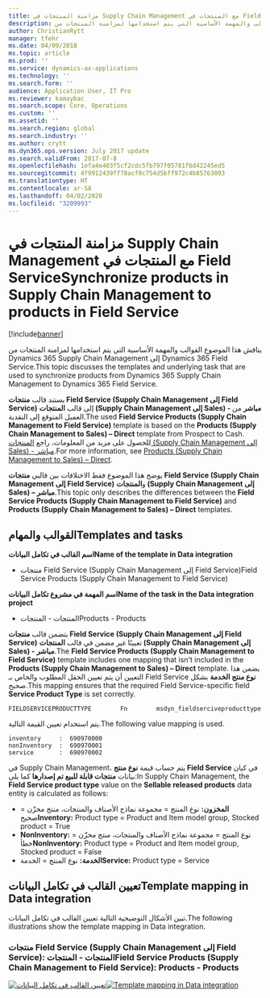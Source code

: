 ```yaml
---
title: مزامنة المنتجات في Supply Chain Management مع المنتجات في Field Service
description: يصف هذا الموضوع القوالب والمهمة الأساسية التي يتم استخدامها لمزامنة المنتجات من Dynamics 365 Supply Chain Management إلى Dynamics 365 Field Service.
author: ChristianRytt
manager: tfehr
ms.date: 04/09/2018
ms.topic: article
ms.prod: ''
ms.service: dynamics-ax-applications
ms.technology: ''
ms.search.form: ''
audience: Application User, IT Pro
ms.reviewer: kamaybac
ms.search.scope: Core, Operations
ms.custom: ''
ms.assetid: ''
ms.search.region: global
ms.search.industry: ''
ms.author: crytt
ms.dyn365.ops.version: July 2017 update
ms.search.validFrom: 2017-07-8
ms.openlocfilehash: 1efa4e403f5cf2cdc5fb797f05781f6d42245ed5
ms.sourcegitcommit: 4f9912439ff78acf0c754d5bff972c4b85763093
ms.translationtype: HT
ms.contentlocale: ar-SA
ms.lasthandoff: 04/02/2020
ms.locfileid: "3209993"
---
```

# <a name="synchronize-products-in-supply-chain-management-to-products-in-field-service"></a><span data-ttu-id="2689f-103">مزامنة المنتجات في Supply Chain Management مع المنتجات في Field Service</span><span class="sxs-lookup"><span data-stu-id="2689f-103">Synchronize products in Supply Chain Management to products in Field Service</span></span>

[!include[banner](../includes/banner.md)]

<span data-ttu-id="2689f-104">يناقش هذا الموضوع القوالب والمهمة الأساسية التي يتم استخدامها لمزامنة المنتجات من Dynamics 365 Supply Chain Management إلى Dynamics 365 Field Service.</span><span class="sxs-lookup"><span data-stu-id="2689f-104">This topic discusses the templates and underlying task that are used to synchronize products from Dynamics 365 Supply Chain Management to Dynamics 365  Field Service.</span></span>

<span data-ttu-id="2689f-105">يستند قالب **منتجات Field Service ‏(Supply Chain Management إلى Field Service)** إلى قالب **المنتجات (Supply Chain Management إلى Sales) - مباشر** من العميل المتوقع إلى النقدية.</span><span class="sxs-lookup"><span data-stu-id="2689f-105">The used **Field Service Products (Supply Chain Management to Field Service)** template is based on the **Products (Supply Chain Management to Sales) – Direct** template from Prospect to Cash.</span></span> <span data-ttu-id="2689f-106">للحصول على مزيد من المعلومات، راجع [المنتجات (Supply Chain Management إلى Sales) - مباشر](https://docs.microsoft.com/dynamics365/unified-operations/supply-chain/sales-marketing/products-template-mapping-direct).</span><span class="sxs-lookup"><span data-stu-id="2689f-106">For more information, see [Products (Supply Chain Management to Sales) – Direct](https://docs.microsoft.com/dynamics365/unified-operations/supply-chain/sales-marketing/products-template-mapping-direct).</span></span>

<span data-ttu-id="2689f-107">يوضح هذا الموضوع فقط الاختلافات بين قالبي **منتجات Field Service ‏(Supply Chain Management إلى Field Service)** و**المنتجات (Supply Chain Management إلى Sales) – مباشر**.</span><span class="sxs-lookup"><span data-stu-id="2689f-107">This topic only describes the differences between the **Field Service Products (Supply Chain Management to Field Service)** and **Products (Supply Chain Management to Sales) – Direct** templates.</span></span>

## <a name="templates-and-tasks"></a><span data-ttu-id="2689f-108">القوالب والمهام</span><span class="sxs-lookup"><span data-stu-id="2689f-108">Templates and tasks</span></span>

<span data-ttu-id="2689f-109">**اسم القالب في تكامل البيانات**</span><span class="sxs-lookup"><span data-stu-id="2689f-109">**Name of the template in Data integration**</span></span>

- <span data-ttu-id="2689f-110">منتجات Field Service ‏(Supply Chain Management إلى Field Service)</span><span class="sxs-lookup"><span data-stu-id="2689f-110">Field Service Products (Supply Chain Management to Field Service)</span></span>

<span data-ttu-id="2689f-111">**اسم المهمة في مشروع تكامل البيانات**</span><span class="sxs-lookup"><span data-stu-id="2689f-111">**Name of the task in the Data integration project**</span></span>

- <span data-ttu-id="2689f-112">المنتجات - المنتجات</span><span class="sxs-lookup"><span data-stu-id="2689f-112">Products - Products</span></span>

<span data-ttu-id="2689f-113">يتضمن قالب **منتجات Field Service ‏(Supply Chain Management إلى Field Service)** تعيينًا غير مضمن في قالب **المنتجات (Supply Chain Management إلى Sales) - مباشر**.</span><span class="sxs-lookup"><span data-stu-id="2689f-113">The **Field Service Products (Supply Chain Management to Field Service)** template includes one mapping that isn't included in the **Products (Supply Chain Management to Sales) – Direct** template.</span></span> <span data-ttu-id="2689f-114">يضمن هذا التعيين أن يتم تعيين الحقل المطلوب والخاص بـ Field Service **نوع منتج الخدمة** بشكل صحيح.</span><span class="sxs-lookup"><span data-stu-id="2689f-114">This mapping ensures that the required Field Service-specific field **Service Product Type** is set correctly.</span></span>

```Text
FIELDSERVICEPRODUCTTYPE        Fn        msdyn_fieldserciveproducttype
```

<span data-ttu-id="2689f-115">يتم استخدام تعيين القيمة التالية.</span><span class="sxs-lookup"><span data-stu-id="2689f-115">The following value mapping is used.</span></span>

```Text
inventory     :  690970000
nonInventory  :  690970001 
service       :  690970002 
```

<span data-ttu-id="2689f-116">في Supply Chain Management، يتم حساب قيمة **نوع منتج Field Service** في كيان بيانات **منتجات قابلة للبيع تم إصدارها‬** كما يلي:</span><span class="sxs-lookup"><span data-stu-id="2689f-116">In Supply Chain Management, the **Field Service product type** value on the **Sellable released products** data entity is calculated as follows:</span></span>

- <span data-ttu-id="2689f-117">**المخزون:** نوع المنتج = مجموعة نماذج الأصناف والمنتجات، منتج مخزّن‬ = صحيح</span><span class="sxs-lookup"><span data-stu-id="2689f-117">**Inventory:** Product type = Product and Item model group, Stocked product = True</span></span>
- <span data-ttu-id="2689f-118">**NonInventory:** نوع المنتج = مجموعة نماذج الأصناف والمنتجات، منتج مخزّن‬ = خطأ</span><span class="sxs-lookup"><span data-stu-id="2689f-118">**NonInventory:** Product type = Product and Item model group, Stocked product = False</span></span>
- <span data-ttu-id="2689f-119">**الخدمة:** نوع المنتج = الخدمة</span><span class="sxs-lookup"><span data-stu-id="2689f-119">**Service:** Product type = Service</span></span>

## <a name="template-mapping-in-data-integration"></a><span data-ttu-id="2689f-120">تعيين القالب في تكامل البيانات</span><span class="sxs-lookup"><span data-stu-id="2689f-120">Template mapping in Data integration</span></span>

<span data-ttu-id="2689f-121">تبين الأشكال التوضيحية التالية تعيين القالب في تكامل البيانات.</span><span class="sxs-lookup"><span data-stu-id="2689f-121">The following illustrations show the template mapping in Data integration.</span></span>

### <a name="field-service-products-supply-chain-management-to-field-service-products---products"></a><span data-ttu-id="2689f-122">منتجات Field Service ‏(Supply Chain Management إلى Field Service): المنتجات - المنتجات</span><span class="sxs-lookup"><span data-stu-id="2689f-122">Field Service Products (Supply Chain Management to Field Service): Products - Products</span></span>

<span data-ttu-id="2689f-123">[![تعيين القالب في تكامل البيانات](./media/FSProduct.png)](./media/FSProduct.png)</span><span class="sxs-lookup"><span data-stu-id="2689f-123">[![Template mapping in Data integration](./media/FSProduct.png)](./media/FSProduct.png)</span></span>
